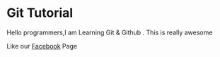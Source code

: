 # Git Tutorial 

Hello programmers,I am Learning Git & Github . This is really awesome

Like our [Facebook](https://facebook.com/stacklearner) Page